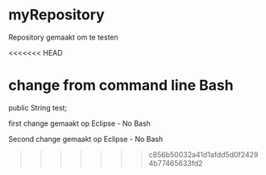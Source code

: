 # myRepository
Repository gemaakt om te testen

<<<<<<< HEAD

change from command line Bash
=======
public String test;


first change gemaakt op Eclipse - No Bash

Second change gemaakt op Eclipse - No Bash
>>>>>>> c856b50032a41d1afdd5d0f24294b77465633fd2
